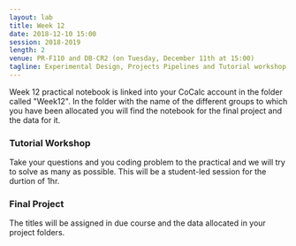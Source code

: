 ```yaml
---
layout: lab
title: Week 12
date: 2018-12-10 15:00
session: 2018-2019
length: 2
venue: PR-F110 and DB-CR2 (on Tuesday, December 11th at 15:00)
tagline: Experimental Design, Projects Pipelines and Tutorial workshop
---
```


Week 12 practical notebook is linked into your CoCalc account in the folder called "Week12". In the folder with the name of the different groups to which you have been allocated you will find the notebook for the final project and the data for it.  

### Tutorial Workshop
Take your questions and you coding problem to the practical and we will try to solve as many as possible. This will be a student-led session for the durtion of 1hr.

### Final Project
The titles will be assigned in due course and the data allocated in your project folders.



